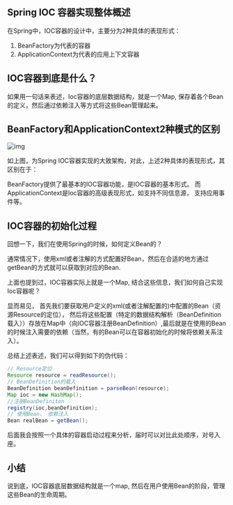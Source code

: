## Spring IOC 容器实现整体概述

在Spring中，IOC容器的设计中，主要分为2种具体的表现形式：

1.  BeanFactory为代表的容器
2.  ApplicationContext为代表的应用上下文容器

## IOC容器到底是什么？

如果用一句话来表述，Ioc容器的底层数据结构，就是一个Map, 保存着各个Bean的定义，然后通过依赖注入等方式将这些Bean管理起来。

## BeanFactory和ApplicationContext2种模式的区别

![img](https://images2015.cnblogs.com/blog/831179/201702/831179-20170222113018679-468547987.png)

如上图，为Spring IOC容器实现的大致架构，对此，上述2种具体的表现形式，其区别在于：

BeanFactory提供了最基本的IOC容器功能，是IOC容器的基本形式。  而ApplicationContext是Ioc容器的高级表现形式，如支持不同信息源， 支持应用事件等。

## IOC容器的初始化过程

回想一下，我们在使用Spring的时候，如何定义Bean的？ 

通常情况下，使用xml或者注解的方式配置好Bean，然后在合适的地方通过getBean的方式就可以获取到对应的Bean. 

上面也提到过，IOC容器实际上就是一个Map,  结合这些信息，我们如何自己实现Ioc容器呢？

显而易见， 首先我们要获取用户定义的xml(或者注解配置的)中配置的Bean（资源Resource的定位）， 然后将这些配置（特定的数据结构解析（BeanDefinition载入））存放在Map中（向IOC容器注册BeanDefinition）,最后就是在使用的Bean的时候注入需要的依赖（当然，有的Bean可以在容器初始化的时候将依赖关系注入）。

总结上述表述，我们可以得到如下的伪代码：

```java
// Resource定位
Resource resource = readResource();
// BeanDefinition的载入
BeanDefinition beanDefinition = parseBean(resource);
Map ioc = new HashMap();
//注册BeanDefiniton
registry(ioc,beanDefinition);
// 使用Bean， 依赖注入
Bean realBean = getBean();
```

后面我会按照一个具体的容器启动过程来分析，届时可以对比此处顺序，对号入座。



## 小结

说到底，IOC容器底层数据结构就是一个map,  然后在用户使用Bean的阶段，管理这些Bean的生命周期。

